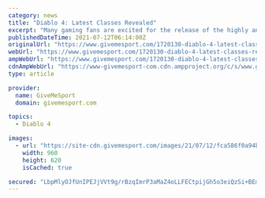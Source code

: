 ```yaml
---
category: news
title: "Diablo 4: Latest Classes Revealed"
excerpt: "Many gaming fans are excited for the release of the highly anticipated game Diablo 4 and we have all the information around the classes that will be in the game. The Diablo franchise has been a huge ..."
publishedDateTime: 2021-07-12T06:14:00Z
originalUrl: "https://www.givemesport.com/1720130-diablo-4-latest-classes-revealed"
webUrl: "https://www.givemesport.com/1720130-diablo-4-latest-classes-revealed"
ampWebUrl: "https://www.givemesport.com/1720130-diablo-4-latest-classes-revealed?amp"
cdnAmpWebUrl: "https://www-givemesport-com.cdn.ampproject.org/c/s/www.givemesport.com/1720130-diablo-4-latest-classes-revealed?amp"
type: article

provider:
  name: GiveMeSport
  domain: givemesport.com

topics:
  - Diablo 4

images:
  - url: "https://site-cdn.givemesport.com/images/21/07/12/fca586f0a94bad381651596c159561c4/960.jpg"
    width: 960
    height: 620
    isCached: true

secured: "LbpMlyOJfUnIPEJjVVt9g/rBzqImrP3aMaZ4oLLFECtpijGh5o3eiQzSi+BEmaRs9icIDFfG8pPxxUug865/e2oYqlU9HnAyj/cxUYW5cf8bKGTRg1wbwpQifRQh4Vl/4FdZbrz/cuCzBR5SHEDqqNCKWyu6j7Zt8hRwn7c21Fw0k3jlFiwoIUURoTwHef8fI6AbeIIwNiVSiHNdFq+iX4icai1RkuZBNPe8TMRNBYLQlY/bGNNyfLuvV75TjISW8F60931nPCQY6iVKX2nSLLckENtpgbcsLdGEY7lOd6W37B6RAcy6vSruyTwQIZlud7kOqzBmyHfRUa8xotIW2wvo6K3NGvBxM9dw1TzS1YA=;g2Iy3OeTwajb7d7TF0aKRQ=="
---
```


